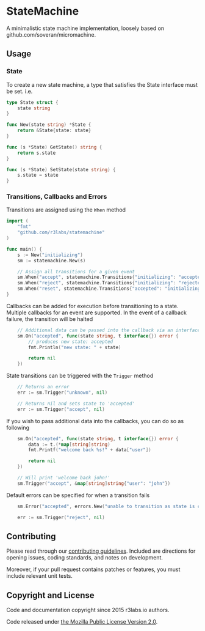 # StateMachine
A minimalistic state machine implementation, loosely based on github.com/soveran/micromachine.

## Usage

### State

To create a new state machine, a type that satisfies the State interface must be set. i.e.

```go
type State struct {
	state string
}

func New(state string) *State {
	return &State{state: state}
}

func (s *State) GetState() string {
	return s.state
}

func (s *State) SetState(state string) {
	s.state = state
}
```

### Transitions, Callbacks and Errors

Transitions are assigned using the `When` method

```go
import (
    "fmt"
    "github.com/r3labs/statemachine"
)

func main() {
    s := New("initializing")
	sm := statemachine.New(s)

    // Assign all transitions for a given event
	sm.When("accept", statemachine.Transitions{"initializing": "accepted"})
	sm.When("reject", statemachine.Transitions{"initializing": "rejected"})
	sm.When("reset", statemachine.Transitions{"accepted": "initializing", "rejected": "initializing"})
}
```

Callbacks can be added for execution before transitioning to a state. Multiple callbacks for an event are supported. In the event of a callback failure, the transition will be halted
```go
    // Additional data can be passed into the callback via an interface
	sm.On("accepted", func(state string, t interface{}) error {
        // produces new state: accepted
		fmt.Println("new state: " + state)   

		return nil
	})
```

State transitions can be triggered with the `Trigger` method
```go
    // Returns an error
    err := sm.Trigger("unknown", nil)

    // Returns nil and sets state to 'accepted'
    err := sm.Trigger("accept", nil)
```

If you wish to pass additional data into the callbacks, you can do so as following
```go
    sm.On("accepted", func(state string, t interface{}) error {
        data := t.(*map[string]string)
        fmt.Printf("welcome back %s!" + data["user"])   

        return nil
    })

    // Will print 'welcome back john!'
    sm.Trigger("accept", &map[string]string{"user": "john"})
```

Default errors can be specified for when a transition fails
```go
    sm.Error("accepted", errors.New("unable to transition as state is currently 'accepted'"))

    err := sm.Trigger("reject", nil)
```

## Contributing

Please read through our
[contributing guidelines](CONTRIBUTING.md).
Included are directions for opening issues, coding standards, and notes on
development.

Moreover, if your pull request contains patches or features, you must include
relevant unit tests.


## Copyright and License

Code and documentation copyright since 2015 r3labs.io authors.

Code released under
[the Mozilla Public License Version 2.0](LICENSE).
